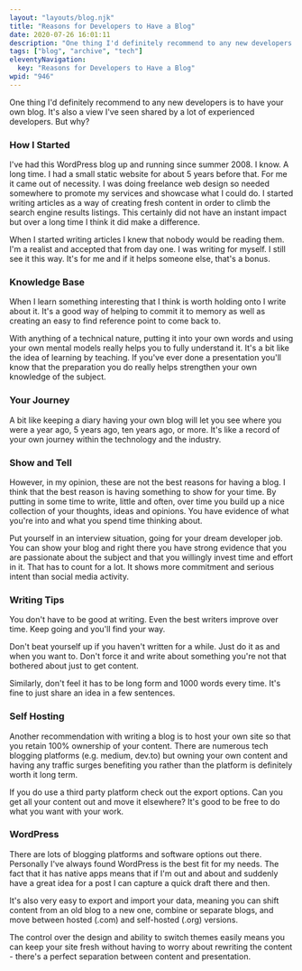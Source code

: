 ```yaml
---
layout: "layouts/blog.njk"
title: "Reasons for Developers to Have a Blog"
date: 2020-07-26 16:01:11
description: "One thing I'd definitely recommend to any new developers is to have your own blog"
tags: ["blog", "archive", "tech"]
eleventyNavigation:
  key: "Reasons for Developers to Have a Blog"
wpid: "946"
---
```


<p>One thing I'd definitely recommend to any new developers is to have your own blog. It's also a view I've seen shared by a lot of experienced developers. But why?</p>

<h3>How I Started</h3>

<p>I've had this WordPress blog up and running since summer 2008. I know. A long time. I had a small static website for about 5 years before that. For me it came out of necessity. I was doing freelance web design so needed somewhere to promote my services and showcase what I could do. I started writing articles as a way of creating fresh content in order to climb the search engine results listings. This certainly did not have an instant impact but over a long time I think it did make a difference.</p>

<p>When I started writing articles I knew that nobody would be reading them. I'm a realist and accepted that from day one. I was writing for myself. I still see it this way. It's for me and if it helps someone else, that's a bonus.</p>

<h3>Knowledge Base</h3>

<p>When I learn something interesting that I think is worth holding onto I write about it. It's a good way of helping to commit it to memory as well as creating an easy to find reference point to come back to.</p>

<p>With anything of a technical nature, putting it into your own words and using your own mental models really helps you to fully understand it. It's a bit like the idea of learning by teaching. If you've ever done a presentation you'll know that the preparation you do really helps strengthen your own knowledge of the subject.</p>

<h3>Your Journey</h3>

<p>A bit like keeping a diary having your own blog will let you see where you were a year ago, 5 years ago, ten years ago, or more. It's like a record of your own journey within the technology and the industry.</p>

<h3>Show and Tell</h3>

<p>However, in my opinion, these are not the best reasons for having a blog. I think that the best reason is having something to show for your time. By putting in some time to write, little and often, over time you build up a nice collection of your thoughts, ideas and opinions. You have evidence of what you're into and what you spend time thinking about.</p>

<p>Put yourself in an interview situation, going for your dream developer job. You can show your blog and right there you have strong evidence that you are passionate about the subject and that you willingly invest time and effort in it. That has to count for a lot. It shows more commitment and serious intent than social media activity.</p>

<h3>Writing Tips</h3>

<p>You don't have to be good at writing. Even the best writers improve over time.  Keep going and you'll find your way.</p>

<p>Don't beat yourself up if you haven't written for a while. Just do it as and when you want to. Don't force it and write about something you're not that bothered about just to get content.</p>

<p>Similarly, don't feel it has to be long form and 1000 words every time. It's fine to just share an idea in a few sentences.</p>

<h3>Self Hosting</h3>

<p>Another recommendation with writing a blog is to host your own site so that you retain 100% ownership of your content. There are numerous tech blogging platforms (e.g. medium, dev.to) but owning your own content and having any traffic surges benefiting you rather than the platform is definitely worth it long term.</p>

<p>If you do use a third party platform check out the export options. Can you get all your content out and move it elsewhere? It's good to be free to do what you want with your work.</p>

<h3>WordPress</h3>

<p>There are lots of blogging platforms and software options out there. Personally I've always found WordPress is the best fit for my needs. The fact that it has native apps means that if I'm out and about and suddenly have a great idea for a post I can capture a quick draft there and then.</p>

<p>It's also very easy to export and import your data, meaning you can shift content from an old blog to a new one, combine or separate blogs, and move between hosted (.com) and self-hosted (.org) versions.</p>

<p>The control over the design and ability to switch themes easily means you can keep your site fresh without having to worry about rewriting the content - there's a perfect separation between content and presentation.</p>
